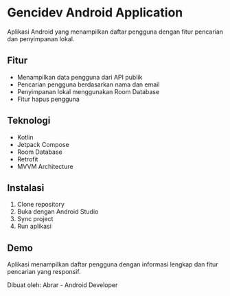 # Gencidev Android Application

Aplikasi Android yang menampilkan daftar pengguna dengan fitur pencarian dan penyimpanan lokal.

## Fitur
- Menampilkan data pengguna dari API publik
- Pencarian pengguna berdasarkan nama dan email
- Penyimpanan lokal menggunakan Room Database
- Fitur hapus pengguna

## Teknologi
- Kotlin
- Jetpack Compose
- Room Database
- Retrofit
- MVVM Architecture

## Instalasi
1. Clone repository
2. Buka dengan Android Studio
3. Sync project
4. Run aplikasi

## Demo
Aplikasi menampilkan daftar pengguna dengan informasi lengkap dan fitur pencarian yang responsif.

Dibuat oleh: Abrar - Android Developer